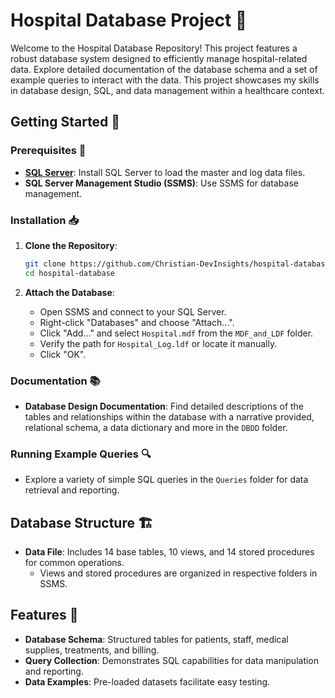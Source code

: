 # Hospital Database Project 🏥

Welcome to the Hospital Database Repository! This project features a robust database system designed to efficiently manage hospital-related data. Explore detailed documentation of the database schema and a set of example queries to interact with the data. This project showcases my skills in database design, SQL, and data management within a healthcare context.

## Getting Started 🚀

### Prerequisites 🔧
- **[SQL Server](https://www.microsoft.com/en-us/sql-server/sql-server-downloads)**: Install SQL Server to load the master and log data files.
- **SQL Server Management Studio (SSMS)**: Use SSMS for database management.

### Installation 📥
1. **Clone the Repository**:
    ```bash
    git clone https://github.com/Christian-DevInsights/hospital-database.git
    cd hospital-database
    ```

2. **Attach the Database**:
    - Open SSMS and connect to your SQL Server.
    - Right-click "Databases" and choose "Attach...".
    - Click "Add..." and select `Hospital.mdf` from the `MDF_and_LDF` folder.
    - Verify the path for `Hospital_Log.ldf` or locate it manually.
    - Click "OK".

### Documentation 📚
- **Database Design Documentation**: Find detailed descriptions of the tables and relationships within the database with a narrative provided, relational schema, a data dictionary and more in the `DBDD` folder.

### Running Example Queries 🔍
- Explore a variety of simple SQL queries in the `Queries` folder for data retrieval and reporting.

## Database Structure 🏗️
- **Data File**: Includes 14 base tables, 10 views, and 14 stored procedures for common operations.
    - Views and stored procedures are organized in respective folders in SSMS.

## Features 🌟
- **Database Schema**: Structured tables for patients, staff, medical supplies, treatments, and billing.
- **Query Collection**: Demonstrates SQL capabilities for data manipulation and reporting.
- **Data Examples**: Pre-loaded datasets facilitate easy testing.
